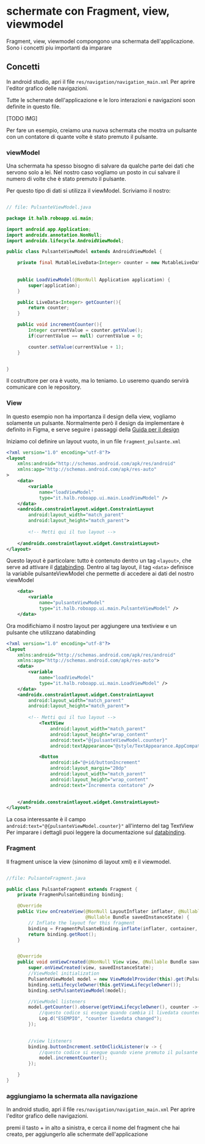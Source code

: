 
# schermate con Fragment, view, viewmodel

Fragment, view, viewmodel compongono una schermata dell'applicazione. Sono i concetti piu importanti da imparare

## Concetti

In android studio, apri il file `res/navigation/navigation_main.xml`
Per aprire l'editor grafico delle navigazioni.

Tutte le schermate dell'applicazione e le loro interazioni e navigazioni
soon definite in questo file.

[TODO IMG]


Per fare un esempio, creiamo una nuova schermata che mostra un pulsante
con un contatore di quante volte è stato premuto il pulsante.

### viewModel
Una schermata ha spesso bisogno di salvare da qualche parte dei dati che servono solo a lei. Nel nostro caso vogliamo un posto in cui salvare il numero di volte che è stato premuto il pulsante.

Per questo tipo di dati si utilizza il viewModel. Scriviamo il nostro:

```java

// file: PulsanteViewModel.java

package it.halb.roboapp.ui.main;

import android.app.Application;
import androidx.annotation.NonNull;
import androidx.lifecycle.AndroidViewModel;

public class PulsanteViewModel extends AndroidViewModel {

    private final MutableLiveData<Integer> counter = new MutableLiveData<>(0);
    
        
    public LoadViewModel(@NonNull Application application) {
        super(application);
    }

    public LiveData<Integer> getCounter(){
        return counter;
    }

    public void incrementCounter(){
        Integer currentValue = counter.getValue();
        if(currentValue == null) currentValue = 0;

        counter.setValue(currentValue + 1);
    }


}


```

Il costruttore per ora è vuoto, ma lo teniamo. Lo useremo quando servirà comunicare con le repository.


### View

In questo esempio non ha importanza il design della view, vogliamo solamente un pulsante. Normalmente però il design da implementare è definito in Figma, e serve seguire i passaggi della [Guida per il design](./view-design.it.md)

Iniziamo col definire un layout vuoto, in un file `fragment_pulsante.xml`

```xml
<?xml version="1.0" encoding="utf-8"?>
<layout
    xmlns:android="http://schemas.android.com/apk/res/android"
    xmlns:app="http://schemas.android.com/apk/res-auto"
>
    <data>
        <variable
            name="loadViewModel"
            type="it.halb.roboapp.ui.main.LoadViewModel" />
    </data>
    <androidx.constraintlayout.widget.ConstraintLayout
        android:layout_width="match_parent"
        android:layout_height="match_parent">
        
        <!-- Metti qui il tuo layout -->
        
    </androidx.constraintlayout.widget.ConstraintLayout>
</layout>

```

Questo layout è particolare: tutto è contenuto dentro un tag `<layout>`, che serve ad attivare il [databinding](https://developer.android.com/topic/libraries/data-binding). 
Dentro al tag layout, il tag `<data>` definisce la variabile pulsanteViewModel che permette di accedere ai dati del nostro viewModel

```xml
    <data>
        <variable
            name="pulsanteViewModel"
            type="it.halb.roboapp.ui.main.PulsanteViewModel" />
    </data>
 ```
 
 Ora modifichiamo il nostro layout per aggiungere una textiview e un pulsante che utilizzano databinding
 
 
```xml
<?xml version="1.0" encoding="utf-8"?>
<layout
    xmlns:android="http://schemas.android.com/apk/res/android"
    xmlns:app="http://schemas.android.com/apk/res-auto">
    <data>
        <variable
            name="loadViewModel"
            type="it.halb.roboapp.ui.main.LoadViewModel" />
    </data>
    <androidx.constraintlayout.widget.ConstraintLayout
        android:layout_width="match_parent"
        android:layout_height="match_parent">
        
        <!-- Metti qui il tuo layout -->
            <TextView
                android:layout_width="match_parent"
                android:layout_height="wrap_content"
                android:text="@{pulsanteViewModel.counter}"
                android:textAppearance="@style/TextAppearance.AppCompat.Display3" />

            <Button
                android:id="@+id/buttonIncrement"
                android:layout_margin="20dp"
                android:layout_width="match_parent"
                android:layout_height="wrap_content"
                android:text="Incrementa contatore" />

        
    </androidx.constraintlayout.widget.ConstraintLayout>
</layout>

```

La cosa interessante è il campo `android:text="@{pulsanteViewModel.counter}"` all'interno del tag TextView
Per imparare i dettagli puoi leggere la documentazione sul [databinding](https://developer.android.com/topic/libraries/data-binding). 

    


### Fragment

Il fragment unisce la view (sinonimo di layout xml) e il viewmodel.

```java

//file: PulsanteFragment.java

public class PulsanteFragment extends Fragment {
    private FragmenPulsanteBinding binding;

    @Override
    public View onCreateView(@NonNull LayoutInflater inflater, @Nullable ViewGroup container,
                             @Nullable Bundle savedInstanceState) {
        // Inflate the layout for this fragment
        binding = FragmentPulsanteBinding.inflate(inflater, container, false);
        return binding.getRoot();
    }


    @Override
    public void onViewCreated(@NonNull View view, @Nullable Bundle savedInstanceState) {
        super.onViewCreated(view, savedInstanceState);
        //ViewModel initialization
        PulsanteViewModel model = new ViewModelProvider(this).get(PulsanteViewModel.class);
        binding.setLifecycleOwner(this.getViewLifecycleOwner());
        binding.setPulsanteViewModel(model);

        //ViewModel listeners
        model.getCounter().observe(getViewLifecycleOwner(), counter ->{
            //questo codice si esegue quando cambia il livedata counter.
            Log.d("ESEMPIO", "counter livedata changed");
        });
  

        //view listeners
        binding.buttonIncrement.setOnClickListener(v -> {
            //questo codice si esegue quando viene premuto il pulsante con id "buttonIncrement"
            model.incrementCounter();
        });

    }
}

```



### aggiungiamo la schermata alla navigazione

In android studio, apri il file `res/navigation/navigation_main.xml`
Per aprire l'editor grafico delle navigazioni.

premi il tasto + in alto a sinistra, e cerca il nome del fragment che hai creato, per aggiungerlo alle schermate dell'applicazione


